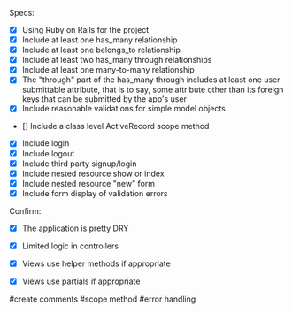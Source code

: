 Specs:
- [x] Using Ruby on Rails for the project
- [x] Include at least one has_many relationship 
- [x] Include at least one belongs_to relationship 
- [x] Include at least two has_many through relationships 
- [x] Include at least one many-to-many relationship 
- [x] The "through" part of the has_many through includes at least one user submittable attribute, that is to say, some attribute other than its foreign keys that can be submitted by the app's user 
- [x] Include reasonable validations for simple model objects 
- [] Include a class level ActiveRecord scope method 
- [x] Include login 
- [x] Include logout 
- [x] Include third party signup/login 
- [x] Include nested resource show or index 
- [x] Include nested resource "new" form
- [x] Include form display of validation errors 

Confirm:
- [x] The application is pretty DRY
- [x] Limited logic in controllers
- [x] Views use helper methods if appropriate
- [x] Views use partials if appropriate



#create comments
#scope method
#error handling 

